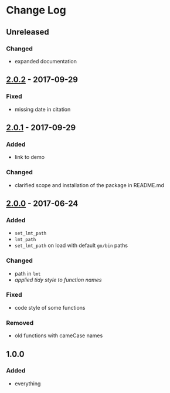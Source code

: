 # Change Log

## Unreleased
### Changed
- expanded documentation

## [2.0.2] - 2017-09-29
### Fixed
- missing date in citation

## [2.0.1] - 2017-09-29
### Added
- link to demo
### Changed
- clarified scope and installation of the package in README.md

## [2.0.0] - 2017-06-24
### Added
- `set_lmt_path`
- `lmt_path`
- `set_lmt_path` on load with default `go/bin` paths

### Changed
- path in `lmt`
- *applied tidy style to function names*

### Fixed
- code style of some functions

### Removed
- old functions with cameCase names

## 1.0.0
### Added
- everything

[2.0.2]: https://github.com/stefanocoretta/speakr/compare/v2.0.1...v2.0.2
[2.0.1]: https://github.com/stefanocoretta/speakr/compare/v2.0.0...v2.0.1
[2.0.0]: https://github.com/stefanocoretta/speakr/compare/v1.0.0...v2.0.0
